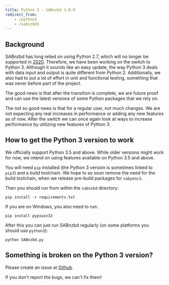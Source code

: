 ```yaml
---
title: Python 3 - SABnzbd 3.0.0
redirect_from:
    - /python3
    - /sabnzbd3
---
```


## Background

SABnzbd has long relied on using Python 2.7, which will no longer be supported in [2020](https://pythonclock.org/). Therefore, we have been working on the switch to Python 3.
Although it sounds like an easy update, the way Python 3 deals with data input and output is quite different from Python 2.
Additionally, we also had to put a lot of effort in unit and functional testing, something that was never before part of the project.

The good news is that after the transition is complete, we are future proof and can use the latest versions of some Python packages that we rely on.

The not so good news is that for a regular user, not much changes. We are not expecting any real increases in performance or adding any new features as of now.
After the switch we can once again look at ways to increase performance by utilizing new features of Python 3.

## How to get the Python 3 version to work

We officially support Python 3.5 and above. While older versions might work for now, we intend on using features available on Python 3.5 and above.

You will need `pip` installed (the Python 3 version is sometimes linked to `pip3`) and a build toolchain.
We hope to so soon remove the need for the build toolchain, when we release pre-build packages for `sabyenc3`.

Then you should run from within the `sabnzbd` directory:
```
pip install -r requirements.txt
```

If you are on Windows, you also need to run:
```
pip install pypiwin32
```

After this you can just run SABnzbd regularly (on some platforms you should use `python3`):
```
python SABnzbd.py
```

## Something is broken on the Python 3 version?

Please create an issue at [Github](https://github.com/sabnzbd/sabnzbd/issues/new).

If you don't report the bugs, we can't fix them!